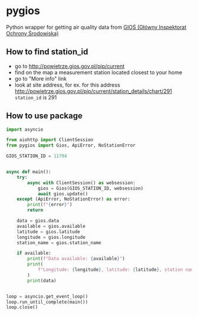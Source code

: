 # pygios
Python wrapper for getting air quality data from [GIOŚ (Główny Inspektorat Ochrony Środowiska)](http://www.gios.gov.pl/pl/stan-srodowiska/monitoring-jakosci-powietrza)

## How to find station_id
- go to http://powietrze.gios.gov.pl/pjp/current
- find on the map a measurement station located closest to your home
- go to "More info" link
- look at site address, for ex. for this address http://powietrze.gios.gov.pl/pjp/current/station_details/chart/291 `station_id` is 291

## How to use package
```python
import asyncio

from aiohttp import ClientSession
from pygios import Gios, ApiError, NoStationError

GIOS_STATION_ID = 11794


async def main():
    try:
        async with ClientSession() as websession:
            gios = Gios(GIOS_STATION_ID, websession)
            await gios.update()
    except (ApiError, NoStationError) as error:
        print(f"{error}")
        return

    data = gios.data
    available = gios.available
    latitude = gios.latitude
    longitude = gios.longitude
    station_name = gios.station_name

    if available:
        print(f"Data available: {available}")
        print(
            f"Longitude: {longitude}, latitude: {latitude}, station name: {station_name}"
        )
        print(data)


loop = asyncio.get_event_loop()
loop.run_until_complete(main())
loop.close()

```
